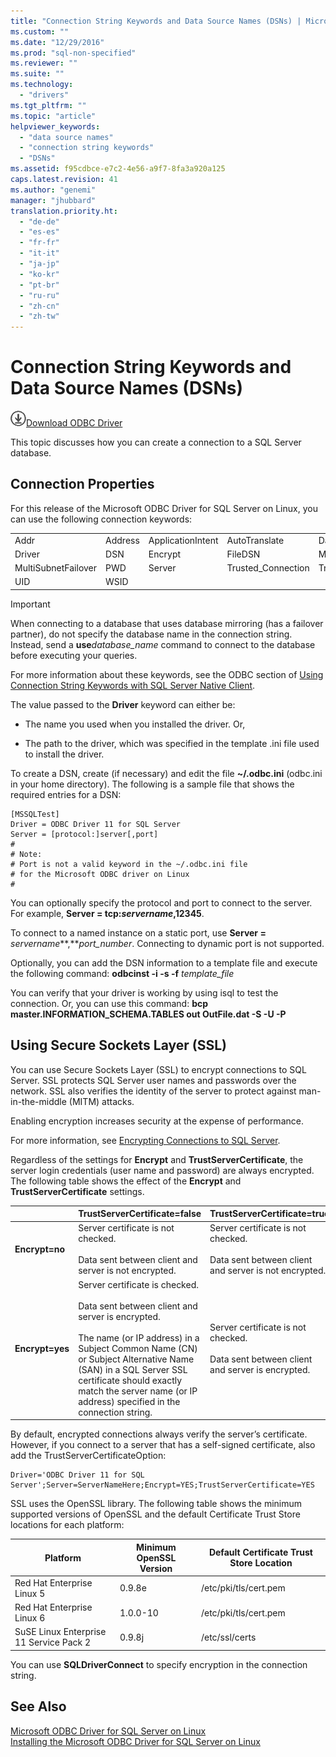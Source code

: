 ```yaml
---
title: "Connection String Keywords and Data Source Names (DSNs) | Microsoft Docs"
ms.custom: ""
ms.date: "12/29/2016"
ms.prod: "sql-non-specified"
ms.reviewer: ""
ms.suite: ""
ms.technology: 
  - "drivers"
ms.tgt_pltfrm: ""
ms.topic: "article"
helpviewer_keywords: 
  - "data source names"
  - "connection string keywords"
  - "DSNs"
ms.assetid: f95cdbce-e7c2-4e56-a9f7-8fa3a920a125
caps.latest.revision: 41
ms.author: "genemi"
manager: "jhubbard"
translation.priority.ht: 
  - "de-de"
  - "es-es"
  - "fr-fr"
  - "it-it"
  - "ja-jp"
  - "ko-kr"
  - "pt-br"
  - "ru-ru"
  - "zh-cn"
  - "zh-tw"
---
```

# Connection String Keywords and Data Source Names (DSNs)
![Download](../../../ssdt/media/download.png)[Download ODBC Driver](https://blogs.msdn.microsoft.com/sqlnativeclient/2016/10/20/odbc-driver-13-0-for-linux-released/)

This topic discusses how you can create a connection to a SQL Server database.  
  
## Connection Properties  
For this release of the Microsoft ODBC Driver for SQL Server on Linux, you can use the following connection keywords:  
  
||||||  
|-|-|-|-|-|  
|Addr|Address|ApplicationIntent|AutoTranslate|Database|  
|Driver|DSN|Encrypt|FileDSN|MARS_Connection|  
|MultiSubnetFailover|PWD|Server|Trusted_Connection|TrustServerCertificate|  
|UID|WSID||||  
  
> [!IMPORTANT]  
> When connecting to a database that uses database mirroring (has a failover partner), do not specify the database name in the connection string. Instead, send a **use***database_name* command to connect to the database before executing your queries.  
  
For more information about these keywords, see the ODBC section of [Using Connection String Keywords with SQL Server Native Client](http://go.microsoft.com/fwlink/?LinkID=126696).  
  
The value passed to the **Driver** keyword can either be:  
  
-   The name you used when you installed the driver. Or,  
  
-   The path to the driver, which was specified in the template .ini file used to install the driver.  
  
To create a DSN, create (if necessary) and edit the file **~/.odbc.ini** (odbc.ini in your home directory). The following is a sample file that shows the required entries for a DSN:  
  
```  
[MSSQLTest]  
Driver = ODBC Driver 11 for SQL Server  
Server = [protocol:]server[,port]  
#   
# Note:  
# Port is not a valid keyword in the ~/.odbc.ini file  
# for the Microsoft ODBC driver on Linux  
#  
```  
  
You can optionally specify the protocol and port to connect to the server. For example, **Server = tcp:***servername***,12345**.  
  
To connect to a named instance on a static port, use **Server =** *servername***,***port_number*. Connecting to dynamic port is not supported.  
  
Optionally, you can add the DSN information to a template file and execute the following command: **odbcinst -i -s -f** *template_file*  
  
You can verify that your driver is working by using isql to test the connection. Or, you can use this command: **bcp master.INFORMATION_SCHEMA.TABLES out OutFile.dat -S <server> -U <name> -P <password>**  
  
## Using Secure Sockets Layer (SSL)  
You can use Secure Sockets Layer (SSL) to encrypt connections to SQL Server. SSL protects SQL Server user names and passwords over the network. SSL also verifies the identity of the server to protect against man-in-the-middle (MITM) attacks.  
  
Enabling encryption increases security at the expense of performance.  
  
For more information, see [Encrypting Connections to SQL Server](http://go.microsoft.com/fwlink/?LinkId=220900).  
  
Regardless of the settings for **Encrypt** and **TrustServerCertificate**, the server login credentials (user name and password) are always encrypted. The following table shows the effect of the **Encrypt** and **TrustServerCertificate** settings.  
  
||**TrustServerCertificate=false**|**TrustServerCertificate=true**|  
|-|-------------------------------------|------------------------------------|  
|**Encrypt=no**|Server certificate is not checked.<br /><br />Data sent between client and server is not encrypted.|Server certificate is not checked.<br /><br />Data sent between client and server is not encrypted.|  
|**Encrypt=yes**|Server certificate is checked.<br /><br />Data sent between client and server is encrypted.<br /><br />The name (or IP address) in a Subject Common Name (CN) or Subject Alternative Name (SAN) in a SQL Server SSL certificate should exactly match the server name (or IP address) specified in the connection string.|Server certificate is not checked.<br /><br />Data sent between client and server is encrypted.|  
  
By default, encrypted connections always verify the server’s certificate. However, if you connect to a server that has a self-signed certificate, also add the TrustServerCertificateOption:  
  
```  
Driver='ODBC Driver 11 for SQL Server';Server=ServerNameHere;Encrypt=YES;TrustServerCertificate=YES  
```  
  
SSL uses the OpenSSL library. The following table shows the minimum supported versions of OpenSSL and the default Certificate Trust Store locations for each platform:  
  
|Platform|Minimum OpenSSL Version|Default Certificate Trust Store Location|  
|------------|---------------------------|--------------------------------------------|  
|Red Hat Enterprise Linux 5|0.9.8e|/etc/pki/tls/cert.pem|  
|Red Hat Enterprise Linux 6|1.0.0-10|/etc/pki/tls/cert.pem|  
|SuSE Linux Enterprise 11 Service Pack 2|0.9.8j|/etc/ssl/certs|  
  
You can use **SQLDriverConnect** to specify encryption in the connection string.  
  
## See Also  
[Microsoft ODBC Driver for SQL Server on Linux](../../../connect/odbc/linux/microsoft-odbc-driver-for-sql-server-on-linux.md)  
[Installing the Microsoft ODBC Driver for SQL Server on Linux](../../../connect/odbc/linux/installing-the-microsoft-odbc-driver-for-sql-server-on-linux.md)  
  
